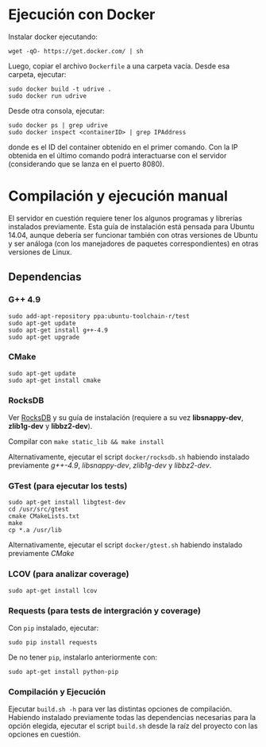# Ejecución con Docker
Instalar docker ejecutando:
```
wget -qO- https://get.docker.com/ | sh
```

Luego, copiar el archivo ```Dockerfile``` a una carpeta vacía. Desde esa carpeta, ejecutar:
```
sudo docker build -t udrive .
sudo docker run udrive
```
Desde otra consola, ejecutar:
```
sudo docker ps | grep udrive
sudo docker inspect <containerID> | grep IPAddress
```
donde <containerID> es el ID del container obtenido en el primer comando. Con la IP obtenida en 
el último comando podrá interactuarse con el servidor (considerando que se lanza en el puerto 8080).

# Compilación y ejecución manual
El servidor en cuestión requiere tener los algunos programas y librerías instalados previamente.
Esta guía de instalación está pensada para Ubuntu 14.04, aunque debería ser funcionar también
con otras versiones de Ubuntu y ser análoga (con los manejadores de paquetes correspondientes) 
en otras versiones de Linux.

## Dependencias

### G++ 4.9
```
sudo add-apt-repository ppa:ubuntu-toolchain-r/test
sudo apt-get update
sudo apt-get install g++-4.9
sudo apt-get upgrade
```

### CMake
```
sudo apt-get update
sudo apt-get install cmake
```

### RocksDB
Ver [RocksDB](https://github.com/facebook/rocksdb) y su guía de instalación 
(requiere a su vez **libsnappy-dev**, **zlib1g-dev** y **libbz2-dev**).

Compilar con ```make static_lib && make install```

Alternativamente, ejecutar el script ```docker/rocksdb.sh``` habiendo instalado previamente
*g++-4.9*, *libsnappy-dev*, *zlib1g-dev* y *libbz2-dev*.


### GTest (para ejecutar los tests)
```
sudo apt-get install libgtest-dev
cd /usr/src/gtest
cmake CMakeLists.txt
make
cp *.a /usr/lib
```
Alternativamente, ejecutar el script ```docker/gtest.sh``` habiendo instalado previamente *CMake*

### LCOV (para analizar coverage)
```
sudo apt-get install lcov
```

### Requests (para tests de intergración y coverage)
Con ```pip``` instalado, ejecutar:
```
sudo pip install requests
```

De no tener ```pip```, instalarlo anteriormente con:
```
sudo apt-get install python-pip
```

### Compilación y Ejecución

Ejecutar ```build.sh -h``` para ver las distintas opciones de compilación. 
Habiendo instalado previamente todas las dependencias necesarias para la opción elegida,
ejecutar el script ```build.sh``` desde la raíz del proyecto
con las opciones en cuestión.

